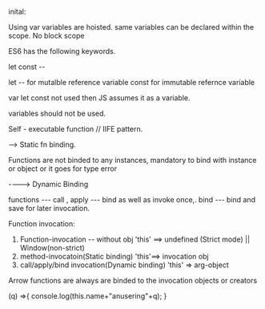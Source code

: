 inital:

Using var
variables are hoisted.
same variables can be declared within the scope.
No block scope

ES6 has the following keywords.

let const -- 

let -- for mutalble reference variable 
const for immutable refernce variable


var let const not used then JS assumes it as a variable.


variables should not be used.

Self - executable function // IIFE pattern.


--> Static fn binding.

Functions are not binded to any instances, mandatory to bind with instance or object or it goes for type error


----> Dynamic Binding

functions --- call , apply --- bind as well as invoke once,.
 bind --- bind and save for later invocation.

 Function invocation:

1) Function-invocation -- without obj
'this' ==> undefined (Strict mode) || Window(non-strict)
2) method-invocatoin(Static binding)
'this'==> invocation obj
3) call/apply/bind invocation(Dynamic binding)
'this' => arg-object

Arrow functions are always are binded to the invocation objects or creators


(q) =>{
    console.log(this.name+"anusering"+q);
}


